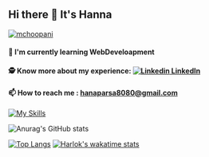   ## Hi there 👋 It's Hanna
 
<p align="left"><a href="https://github.com/ryo-ma/github-profile-trophy"><img src="https://github-profile-trophy.vercel.app/?username=HannaParsa" alt="mchoopani" /></a> </p>
 
  #### 🌱 I'm currently learning WebDeveloapment
  #### 🕵️ Know more about my experience: [![Linkedin](https://i.stack.imgur.com/gVE0j.png) LinkedIn](https://www.linkedin.com/in/hanna-parsa-202a9924a)
  #### 📫 How to reach me : hanaparsa8080@gmail.com   

[![My Skills](https://skillicons.dev/icons?i=dotnet,js,jquery,cs,html,css,py,java,react,go,django,cpp,c,visualstudio,vscode,idea,bootstrap,mysql,git,postman)](https://skillicons.dev)

![Anurag's GitHub stats](https://github-readme-stats.vercel.app/api?username=HannaParsa&show_icons=true&theme=highcontrast)


[![Top Langs](https://github-readme-stats.vercel.app/api/top-langs/?username=HannaParsa&hide_progress=true&theme=highcontrast)](https://github.com/anuraghazra/github-readme-stats)
[![Harlok's wakatime stats](https://github-readme-stats.vercel.app/api/wakatime?username=HannaParsa)](https://github.com/anuraghazra/github-readme-stats)

<!--
**HannaParsa/HannaParsa** is a ✨ _special_ ✨ repository because its `README.md` (this file) appears on your GitHub profile.

*** It's Hanna Parsa and I'm currently learning***


